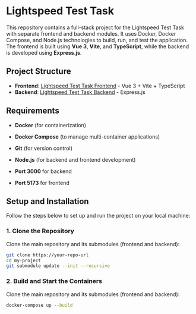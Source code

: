 # Lightspeed Test Task

This repository contains a full-stack project for the Lightspeed Test Task with separate frontend and backend modules. It uses Docker, Docker Compose, and Node.js technologies to build, run, and test the application. The frontend is built using **Vue 3**, **Vite**, and **TypeScript**, while the backend is developed using **Express.js**.

## Project Structure

- **Frontend**: [Lightspeed Test Task Frontend](https://github.com/sashkaocho/lightspeed-test-task-front) - Vue 3 + Vite + TypeScript
- **Backend**: [Lightspeed Test Task Backend](https://github.com/sashkaocho/lightspeed-test-task-back) - Express.js

## Requirements

- **Docker** (for containerization)
- **Docker Compose** (to manage multi-container applications)
- **Git** (for version control)
- **Node.js** (for backend and frontend development)

- **Port 3000** for backend
- **Port 5173** for frontend

## Setup and Installation

Follow the steps below to set up and run the project on your local machine:

### 1. Clone the Repository

Clone the main repository and its submodules (frontend and backend):

```bash
git clone https://your-repo-url
cd my-project
git submodule update --init --recursive
```

### 2. Build and Start the Containers

Clone the main repository and its submodules (frontend and backend):

```bash
docker-compose up --build
